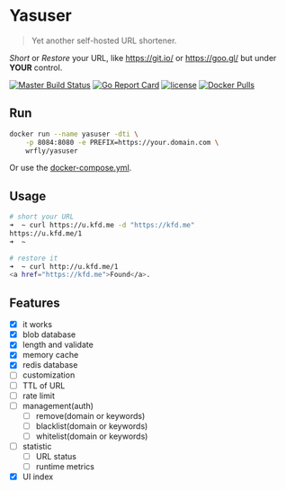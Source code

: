 # Yasuser

> Yet another self-hosted URL shortener.

*Short* or *Restore* your URL, like <https://git.io/> or <https://goo.gl/>
but under **YOUR** control.

[![Master Build Status](https://travis-ci.org/wrfly/yasuser.svg?branch=master)](https://travis-ci.org/wrfly/yasuser)
[![Go Report Card](https://goreportcard.com/badge/github.com/wrfly/yasuser)](https://goreportcard.com/report/github.com/wrfly/yasuser)
[![license](https://img.shields.io/github/license/wrfly/yasuser.svg)](https://github.com/wrfly/yasuser/blob/master/LICENSE)
[![Docker Pulls](https://img.shields.io/docker/pulls/wrfly/yasuser.svg)](https://hub.docker.com/r/wrfly/yasuser/)

## Run

```sh
docker run --name yasuser -dti \
    -p 8084:8080 -e PREFIX=https://your.domain.com \
    wrfly/yasuser
```

Or use the [docker-compose.yml](./docker-compose.yml).

## Usage

```bash
# short your URL
➜  ~ curl https://u.kfd.me -d "https://kfd.me"
https://u.kfd.me/1
➜  ~

# restore it
➜  ~ curl http://u.kfd.me/1
<a href="https://kfd.me">Found</a>.

```

## Features

- [x] it works
- [x] blob database
- [x] length and validate
- [x] memory cache
- [x] redis database
- [ ] customization
- [ ] TTL of URL
- [ ] rate limit
- [ ] management(auth)
  - [ ] remove(domain or keywords)
  - [ ] blacklist(domain or keywords)
  - [ ] whitelist(domain or keywords)
- [ ] statistic
  - [ ] URL status
  - [ ] runtime metrics
- [x] UI index
